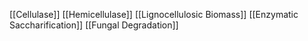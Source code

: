 [[Cellulase]]
[[Hemicellulase]]
[[Lignocellulosic Biomass]]
[[Enzymatic Saccharification]]
[[Fungal Degradation]]
